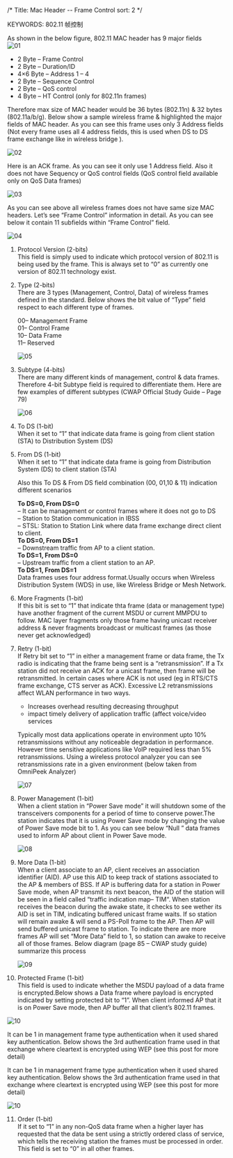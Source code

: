 /*
  Title: Mac Header --  Frame Control
  sort: 2
  */
  
KEYWORDS: 802.11 帧控制

As shown in the below figure, 802.11 MAC header has 9 major fields  
![01](%image_url%/2016/2016011801.png)

- 2 Byte – Frame Control
- 2 Byte – Duration/ID
- 4×6 Byte – Address 1 – 4
- 2 Byte – Sequence Control
- 2 Byte – QoS control
- 4 Byte – HT Control (only for 802.11n frames)

Therefore max size of MAC header would be 36 bytes (802.11n) & 32
bytes (802.11a/b/g). Below show a sample wireless frame & highlighted
the major fields of MAC header. As you can see this frame uses only 3
Address fields (Not every frame uses all 4 address fields, this is
used when DS to DS frame exchange like in wireless bridge ).

![02](%image_url%/2016/2016011802.png)

Here is an ACK frame. As you can see it only use 1 Address field. Also
it does not have Sequency or QoS control fields (QoS control field
available only on QoS Data frames)

![03](%image_url%/2016/2016011803.png)

As you can see above all wireless frames does not have same size MAC
headers. Let’s  see “Frame Control” information in detail. As you can
see below it contain 11 subfields within “Frame Control” field.

![04](%image_url%/2016/2016011804.png)

1. Protocol Version (2-bits)  
   This field is simply used to indicate which protocol version of
   802.11 is being used by the frame. This is always set to “0” as
   currently one version of 802.11 technology exist.

2. Type (2-bits)  
   There are 3 types (Management, Control, Data) of wireless frames
   defined in the standard.  Below shows the bit value of “Type” field
   respect to each different type of frames.
   
   00– Management Frame  
   01– Control Frame  
   10– Data Frame  
   11– Reserved  

   ![05](%image_url%/2016/2016011805.png)

3. Subtype (4-bits)  
   There are many different kinds of management, control & data
   frames. Therefore 4-bit Subtype field is required to differentiate
   them. Here are few examples of different subtypes (CWAP Official
   Study Guide – Page 79)

   ![06](%image_url%/2016/2016011806.png)

4. To DS (1-bit)  
   When it set to “1” that indicate data frame is going from client
   station (STA) to Distribution System (DS) 

5. From DS (1-bit)  
   When it set to “1” that indicate data frame is going from
   Distribution System (DS) to client station (STA)

   Also this To DS & From DS field combination (00, 01,10 & 11)
   indication different scenarios 

   **To DS=0, From DS=0**  
   – It can be management or control frames where it does not go to DS  
   – Station to Station communication in IBSS  
   – STSL: Station to Station Link where data frame exchange direct client to client.  
   **To DS=0, From DS=1**  
   – Downstream traffic from AP to a client station.  
   **To DS=1, From DS=0**  
   – Upstream traffic from a client station to an AP.  
   **To DS=1, From DS=1**  
   Data frames uses four address format.Usually occurs when Wireless
   Distribution System (WDS) in use, like Wireless Bridge or Mesh
   Network.
   
6. More Fragments (1-bit)   
   If this bit is set to “1” that indicate thta frame (data or
   management type) have another fragment of the current MSDU or
   current MMPDU to follow. MAC layer fragments only those frame
   having unicast receiver address & never fragments broadcast or
   multicast frames (as those never get acknowledged)
   
7. Retry (1-bit)   
   If Retry bit set to “1”  in either a management frame or data
   frame, the Tx radio is indicating that the frame being sent is a
   “retransmission”. If a Tx station did not receive an ACK for a
   unicast frame, then frame will be retransmitted. In certain cases
   where ACK is not used (eg in RTS/CTS frame exchange, CTS server as
   ACK). Excessive L2 retransmissions affect WLAN performance in two
   ways.
   
   - Increases overhead resulting decreasing throughput
   - impact timely delivery of application traffic (affect voice/video
     services
     
   Typically most data applications operate in environment upto 10%
   retransmissions without any noticeable degradation in
   performance. However time sensitive applications like VoIP required
   less than 5% retransmissions. Using a wireless protocol analyzer
   you can see retransmissions rate in a given environment (below
   taken from OmniPeek Analyzer)
   
   ![07](%image_url%/2016/2016011807.png)
   
8. Power Management (1-bit)  
   When a client station in “Power Save mode” it will shutdown some of
   the transceivers components for a period of time to conserve
   power.The station indicates that it is using Power Save mode by
   changing the value of Power Save mode bit to 1. As you can see
   below “Null ” data frames used to inform AP about client in Power
   Save mode.
   
   ![08](%image_url%/2016/2016011808.png)
   
9. More Data (1-bit)   
   When a client associate to an AP, client receives an association
   identifier (AID). AP use this AID to keep track of stations
   associated to the AP & members of BSS. If AP is buffering data for
   a station in Power Save mode, when AP transmit its next beacon, the
   AID of the station will be seen in a field called “traffic
   indication map– TIM“. When station receives the beacon during the
   awake state, it checks to see wether its AID is set in TIM,
   indicating buffered unicast frame waits. If so station will remain
   awake & will send a PS-Poll frame to the AP. Then AP will send
   buffered unicast frame to station. To indicate there are more
   frames AP will set “More Data” field to 1, so station can awake to
   receive all of those frames. Below diagram (page 85 – CWAP study
   guide) summarize this process 
   
   ![09](%image_url%/2016/2016011809.png)
   
10. Protected Frame (1-bit)  
   This field is used to indicate whether the MSDU payload of a data
   frame is encrypted.Below shows a Data frame where payload is
   encrypted indicated by setting protected bit to “1”. When client
   informed AP that it is on Power Save mode, then AP buffer all that
   client’s 802.11 frames.
   
   ![10](%image_url%/2016/2016011810.png)

   It can be 1 in management frame type authentication when it used
   shared key authentication. Below shows the 3rd authentication frame
   used in that exchange where cleartext is encrypted using WEP (see
   this post for more detail)
   
   It can be 1 in management frame type authentication when it used
   shared key authentication. Below shows the 3rd authentication frame
   used in that exchange where cleartext is encrypted using WEP (see
   this post for more detail)
   
   ![10](%image_url%/2016/2016011810.png)
   
11. Order (1-bit)  
   If it set to “1” in any non-QoS data frame when a higher layer has
   requested that the data be sent using a strictly ordered class of
   service, which tells the receiving station the frames must be
   processed in order. This field is set to “0” in all other frames.
   
   

